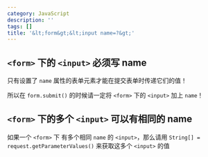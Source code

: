 ```yaml
---
category: JavaScript
description: ''
tags: []
title: '&lt;form&gt;&lt;input name=?&gt;'
---
```


## `<form>` 下的 `<input>` 必须写 name

只有设置了 `name` 属性的表单元素才能在提交表单时传递它们的值！

所以在 `form.submit()` 的时候请一定将 `<form>` 下的 `<input>` 加上 `name`！

## `<form>` 下的多个 `<input>` 可以有相同的 name

如果一个 `<form>` 下 有多个相同 `name` 的 `<input>`，那么请用 `String[] = request.getParameterValues()` 来获取这多个 `<input>` 的值